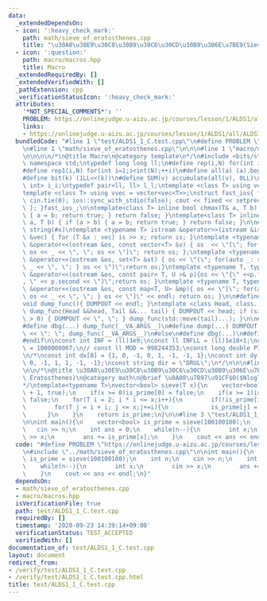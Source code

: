```yaml
---
data:
  _extendedDependsOn:
  - icon: ':heavy_check_mark:'
    path: math/sieve_of_eratosthenes.cpp
    title: "\u30A8\u30E9\u30C8\u30B9\u30C6\u30CD\u30B9\u306E\u7BE9(Sieve of Eratosthenes)"
  - icon: ':question:'
    path: macro/macros.hpp
    title: Macro
  _extendedRequiredBy: []
  _extendedVerifiedWith: []
  _pathExtension: cpp
  _verificationStatusIcon: ':heavy_check_mark:'
  attributes:
    '*NOT_SPECIAL_COMMENTS*': ''
    PROBLEM: https://onlinejudge.u-aizu.ac.jp/courses/lesson/1/ALDS1/all/ALDS1_1_C
    links:
    - https://onlinejudge.u-aizu.ac.jp/courses/lesson/1/ALDS1/all/ALDS1_1_C
  bundledCode: "#line 1 \"test/ALDS1_1_C.test.cpp\"\n#define PROBLEM \"https://onlinejudge.u-aizu.ac.jp/courses/lesson/1/ALDS1/all/ALDS1_1_C\"\
    \n#line 1 \"math/sieve_of_eratosthenes.cpp\"\n\n\n#line 1 \"macro/macros.hpp\"\
    \n\n\n\n/*\n@title Macro\n@category template\n*/\n#include <bits/stdc++.h>\nusing\
    \ namespace std;\ntypedef long long ll;\n#define rep(i,N) for(int i=0;i<int(N);++i)\n\
    #define rep1(i,N) for(int i=1;i<int(N);++i)\n#define all(a) (a).begin(),(a).end()\n\
    #define bit(k) (1LL<<(k))\n#define SUM(v) accumulate(all(v), 0LL)\n\ntypedef pair<int,\
    \ int> i_i;\ntypedef pair<ll, ll> l_l;\ntemplate <class T> using vec = vector<T>;\n\
    template <class T> using vvec = vector<vec<T>>;\nstruct fast_ios{ fast_ios(){\
    \ cin.tie(0); ios::sync_with_stdio(false); cout << fixed << setprecision(20);\
    \ }; }fast_ios_;\n\ntemplate<class T> inline bool chmax(T& a, T b) { if (a < b)\
    \ { a = b; return true; } return false; }\ntemplate<class T> inline bool chmin(T&\
    \ a, T b) { if (a > b) { a = b; return true; } return false; }\n\n#define TOSTRING(x)\
    \ string(#x)\ntemplate <typename T> istream &operator>>(istream &is, vector<T>\
    \ &vec) { for (T &x : vec) is >> x; return is; }\ntemplate <typename T> ostream\
    \ &operator<<(ostream &os, const vector<T> &v) { os  << \"[\"; for(auto _: v)\
    \ os << _ << \", \"; os << \"]\"; return os; };\ntemplate <typename T> ostream\
    \ &operator<<(ostream &os, set<T> &st) { os << \"(\"; for(auto _: st) { os <<\
    \ _ << \", \"; } os << \")\";return os;}\ntemplate <typename T, typename U> ostream\
    \ &operator<<(ostream &os, const pair< T, U >& p){os << \"{\" <<p.first << \"\
    , \" << p.second << \"}\";return os; }\ntemplate <typename T, typename U> ostream\
    \ &operator<<(ostream &os, const map<T, U> &mp){ os << \"[\"; for(auto _: mp){\
    \ os << _ << \", \"; } os << \"]\" << endl; return os; }\n\n#define DUMPOUT cerr\n\
    void dump_func(){ DUMPOUT << endl; }\ntemplate <class Head, class... Tail> void\
    \ dump_func(Head &&head, Tail &&... tail) { DUMPOUT << head; if (sizeof...(Tail)\
    \ > 0) { DUMPOUT << \", \"; } dump_func(std::move(tail)...); }\n\n#ifdef DEBUG\n\
    #define dbg(...) dump_func(__VA_ARGS__)\n#define dump(...) DUMPOUT << string(#__VA_ARGS__)\
    \ << \": \"; dump_func(__VA_ARGS__)\n#else\n#define dbg(...)\n#define dump(...)\n\
    #endif\n\nconst int INF = (ll)1e9;\nconst ll INFLL = (ll)1e18+1;\nconst ll MOD\
    \ = 1000000007;\n// const ll MOD = 998244353;\nconst long double PI = acos(-1.0);\n\
    \n/*\nconst int dx[8] = {1, 0, -1, 0, 1, -1, -1, 1};\nconst int dy[8] = {0, 1,\
    \ 0, -1, 1, 1, -1, -1};\nconst string dir = \"DRUL\";\n*/\n\n\n#line 4 \"math/sieve_of_eratosthenes.cpp\"\
    \n\n/*\n@title \u30A8\u30E9\u30C8\u30B9\u30C6\u30CD\u30B9\u306E\u7BE9(Sieve of\
    \ Eratosthenes)\n@category math\n@brief \u8A08\u7B97\u91CF$O($NloglogN$)$\n\n\
    */\ntemplate<typename T>\nvector<bool> sieve(T x){\n    vector<bool> is_prime(x\
    \ + 1, true);\n    if(x >= 0)is_prime[0] = false;\n    if(x >= 1)is_prime[1] =\
    \ false;\n    for(T i = 2; i * i <= x;i++){\n        if(!is_prime[i])continue;\n\
    \        for(T j = i + i; j <= x;j+=i){\n            is_prime[j] = false;\n  \
    \      }\n    }\n    return is_prime;\n}\n\n#line 3 \"test/ALDS1_1_C.test.cpp\"\
    \n\nint main(){\n    vector<bool> is_prime = sieve(100100100);\n    int n;\n \
    \   cin >> n;\n    int ans = 0;\n    while(n--){\n        int x;\n        cin\
    \ >> x;\n        ans += is_prime[x];\n    }\n    cout << ans << endl;\n}\n"
  code: "#define PROBLEM \"https://onlinejudge.u-aizu.ac.jp/courses/lesson/1/ALDS1/all/ALDS1_1_C\"\
    \n#include \"../math/sieve_of_eratosthenes.cpp\"\n\nint main(){\n    vector<bool>\
    \ is_prime = sieve(100100100);\n    int n;\n    cin >> n;\n    int ans = 0;\n\
    \    while(n--){\n        int x;\n        cin >> x;\n        ans += is_prime[x];\n\
    \    }\n    cout << ans << endl;\n}"
  dependsOn:
  - math/sieve_of_eratosthenes.cpp
  - macro/macros.hpp
  isVerificationFile: true
  path: test/ALDS1_1_C.test.cpp
  requiredBy: []
  timestamp: '2020-09-23 14:39:14+09:00'
  verificationStatus: TEST_ACCEPTED
  verifiedWith: []
documentation_of: test/ALDS1_1_C.test.cpp
layout: document
redirect_from:
- /verify/test/ALDS1_1_C.test.cpp
- /verify/test/ALDS1_1_C.test.cpp.html
title: test/ALDS1_1_C.test.cpp
---
```


